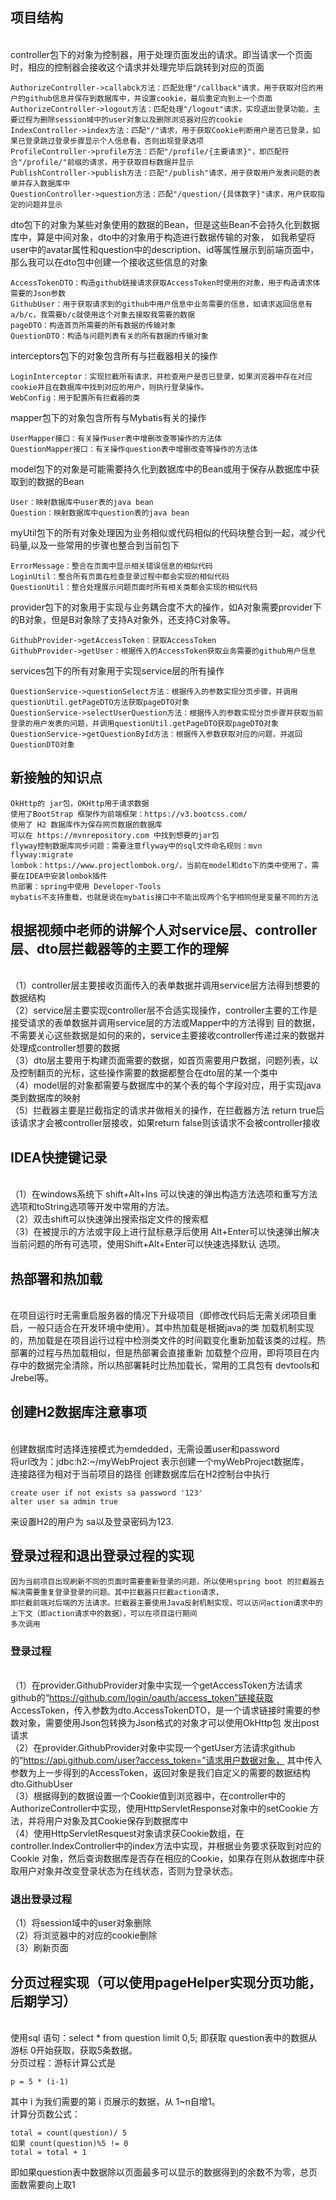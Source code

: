 ## 项目结构
<br>controller包下的对象为控制器，用于处理页面发出的请求。即当请求一个页面时，相应的控制器会接收这个请求并处理完毕后跳转到对应的页面
```
AuthorizeController->callabck方法：匹配处理"/callback"请求，用于获取对应的用户的github信息并保存到数据库中，并设置cookie，最后重定向到上一个页面
AuthorizeController->logout方法：匹配处理"/logout"请求，实现退出登录功能，主要过程为删除session域中的user对象以及删除浏览器对应的cookie
IndexController->index方法：匹配"/"请求，用于获取Cookie判断用户是否已登录，如果已登录跳过登录步骤显示个人信息看，否则出现登录选项
ProfileController->profile方法：匹配"/profile/{主要请求}"，即匹配符合"/profile/"前缀的请求，用于获取目标数据并显示
PublishController->publish方法：匹配"/publish"请求，用于获取用户发表问题的表单并存入数据库中
QuestionController->question方法：匹配"/question/{具体数字}"请求，用户获取指定的问题并显示
```
dto包下的对象为某些对象使用的数据的Bean，但是这些Bean不会持久化到数据库中，算是中间对象，dto中的对象用于构造进行数据传输的对象，
如我希望将user中的avatar属性和question中的description、id等属性展示到前端页面中，那么我可以在dto包中创建一个接收这些信息的对象
```
AccessTokenDTO：构造github链接请求获取AccessToken时使用的对象，用于构造请求体需要的Json参数
GithubUser：用于获取请求到的github中用户信息中业务需要的信息，如请求返回信息有a/b/c，我需要b/c就使用这个对象去接取我需要的数据
pageDTO：构造首页所需要的所有数据的传输对象
QuestionDTO：构造与问题列表有关的所有数据的传输对象
```
interceptors包下的对象包含所有与拦截器相关的操作
```
LoginInterceptor：实现拦截所有请求，并检查用户是否已登录，如果浏览器中存在对应cookie并且在数据库中找到对应的用户，则执行登录操作。
WebConfig：用于配置所有拦截器的类
```
mapper包下的对象包含所有与Mybatis有关的操作
```
UserMapper接口：有关操作user表中增删改查等操作的方法体
QuestionMapper接口：有关操作question表中增删改查等操作的方法体
```
model包下的对象是可能需要持久化到数据库中的Bean或用于保存从数据库中获取到的数据的Bean
```
User：映射数据库中user表的java bean
Question：映射数据库中question表的java bean
```
myUtil包下的所有对象处理因为业务相似或代码相似的代码块整合到一起，减少代码量,以及一些常用的步骤也整合到当前包下
```
ErrorMessage：整合在页面中显示相关错误信息的相似代码
LoginUtil：整合所有页面在检查登录过程中都会实现的相似代码
QuestionUtil：整合处理展示问题页面时所有相关类都会实现的相似代码
```
provider包下的对象用于实现与业务耦合度不大的操作，如A对象需要provider下的B对象，但是B对象除了支持A对象外，还支持C对象等。
```
GithubProvider->getAccessToken：获取AccessToken
GithubProvider->getUser：根据传入的AccessToken获取业务需要的github用户信息
```
services包下的所有对象用于实现service层的所有操作
```
QuestionService->questionSelect方法：根据传入的参数实现分页步骤，并调用questionUtil.getPageDTO方法获取pageDTO对象
QuestionService->selectUserQuestion方法：根据传入的参数实现分页步骤并获取当前登录的用户发表的问题，并调用questionUtil.getPageDTO获取pageDTO对象
QuestionService->getQuestionById方法：根据传入参数获取对应的问题，并返回QuestionDTO对象
```
## 新接触的知识点
```
OkHttp的 jar包，OKHttp用于请求数据
使用了BootStrap 框架作为前端框架：https://v3.bootcss.com/
使用了 H2 数据库作为保存网页数据的数据库
可以在 https://mvnrepository.com 中找到想要的jar包
flyway控制数据库同步问题：需要注意flyway中的sql文件命名规则：mvn flyway:migrate
lombok：https://www.projectlombok.org/，当前在model和dto下的类中使用了，需要在IDEA中安装lombok插件
热部署：spring中使用 Developer-Tools
mybatis不支持重载，也就是说在mybatis接口中不能出现两个名字相同但是变量不同的方法
```
## 根据视频中老师的讲解个人对service层、controller层、dto层拦截器等的主要工作的理解
<br>（1）controller层主要接收页面传入的表单数据并调用service层方法得到想要的数据结构<br>
（2）service层主要实现controller层不合适实现操作，controller主要的工作是接受请求的表单数据并调用service层的方法或Mapper中的方法得到
    目的数据，不需要关心这些数据是如何的来的，service主要接收controller传递过来的数据并处理成controller想要的数据<br>
（3）dto层主要用于构建页面需要的数据，如首页需要用户数据，问题列表，以及控制翻页的光标，这些操作需要的数据都整合在dto层的某一个类中<br>
（4）model层的对象都需要与数据库中的某个表的每个字段对应，用于实现java类到数据库的映射<br>
（5）拦截器主要是拦截指定的请求并做相关的操作，在拦截器方法 return true后该请求才会被controller层接收，如果return false则该请求不会被controller接收
## IDEA快捷键记录
<br>（1）在windows系统下 shift+Alt+Ins 可以快速的弹出构造方法选项和重写方法选项和toString选项等开发中常用的方法。<br>
（2）双击shift可以快速弹出搜索指定文件的搜索框<br>
（3）在被提示的方法或字段上进行鼠标悬浮后使用 Alt+Enter可以快速弹出解决当前问题的所有可选项，使用Shift+Alt+Enter可以快速选择默认
选项。
## 热部署和热加载
<br>在项目运行时无需重启服务器的情况下升级项目（即修改代码后无需关闭项目重启，一般只适合在开发环境中使用）。其中热加载是根据java的类
加载机制实现的，热加载是在项目运行过程中检测类文件的时间戳变化重新加载该类的过程。热部署的过程与热加载相似，但是热部署会直接重新
加载整个应用，即将项目在内存中的数据完全清除，所以热部署耗时比热加载长，常用的工具包有 devtools和 Jrebel等。
## 创建H2数据库注意事项
<br>创建数据库时选择连接模式为emdedded，无需设置user和password<br>
将url改为：jdbc:h2:~/myWebProject 表示创建一个myWebProject数据库，<br>
连接路径为相对于当前项目的路径
创建数据库后在H2控制台中执行
```
create user if not exists sa password '123'
alter user sa admin true
```
来设置H2的用户为 sa以及登录密码为123.
## 登录过程和退出登录过程的实现
```
因为当前项目出现刷新不同的页面时需要重新登录的问题，所以使用spring boot 的拦截器去解决需要重复登录登录的问题。其中拦截器只拦截action请求，
即拦截前端对后端的方法请求。拦截器主要使用Java反射机制实现，可以访问action请求中的上下文（即action请求中的数据），可以在项目运行期间
多次调用
```
### 登录过程
<br>（1）在provider.GithubProvider对象中实现一个getAccessToken方法请求 github的“https://github.com/login/oauth/access_token”链接获取
AccessToken，传入参数为dto.AccessTokenDTO，是一个请求链接时需要的参数对象，需要使用Json包转换为Json格式的对象才可以使用OkHttp包
发出post请求
<br>
（2）在provider.GithubProvider对象中实现一个getUser方法请求github的“https://api.github.com/user?access_token=”请求用户数据对象，
其中传入参数为上一步得到的AccessToken，返回对象是我们自定义的需要的数据结构dto.GithubUser
<br>
（3）根据得到的数据设置一个Cookie值到浏览器中，在controller中的AuthorizeController中实现，使用HttpServletResponse对象中的setCookie
方法，并将用户对象及其Cookie保存到数据库中
<br>
（4）使用HttpServletResquest对象请求获Cookie数组，在controller.IndexController中的index方法中实现，并根据业务要求获取到对应的Cookie
对象，然后查询数据库是否存在相应的Cookie，如果存在则从数据库中获取用户对象并改变登录状态为在线状态，否则为登录状态。
### 退出登录过程
（1）将session域中的user对象删除<br>
（2）将浏览器中的对应的cookie删除<br>
（3）刷新页面
## 分页过程实现（可以使用pageHelper实现分页功能，后期学习）
<br>使用sql 语句：select * from question limit 0,5; 即获取 question表中的数据从游标 0开始获取，获取5条数据。<br>
分页过程：游标计算公式是
```
p = 5 * (i-1) 
```
其中 i 为我们需要的第 i 页展示的数据，从 1~n自增1。<br>
计算分页数公式：
```
total = count(question)/ 5
如果 count(question)%5 != 0
total = total + 1
```
即如果question表中数据除以页面最多可以显示的数据得到的余数不为零，总页面数需要向上取1
